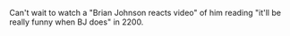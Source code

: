 Can't wait to watch a "Brian Johnson reacts video" of him reading "it'll be really funny when BJ does" in 2200.

